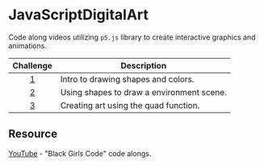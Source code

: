 # JavaScriptDigitalArt

Code along videos utilizing `p5.js` library to create interactive graphics and animations.


| Challenge  | Description |
| :---:  | ------------- |
| [1](https://github.com/lee77carter/JavaScriptDigitalArt/blob/main/1_starter.html)  | Intro to drawing shapes and colors.  |
| [2](https://github.com/lee77carter/JavaScriptDigitalArt/blob/main/2_nature-shapes.html)  | Using shapes to draw a environment scene.  |
| [3](https://github.com/lee77carter/JavaScriptDigitalArt/blob/main/3_fist.html)  | Creating art using the quad function.  |


## Resource
[YouTube](https://www.youtube.com/@BlackGirlsCode/) - "Black Girls Code" code alongs.
